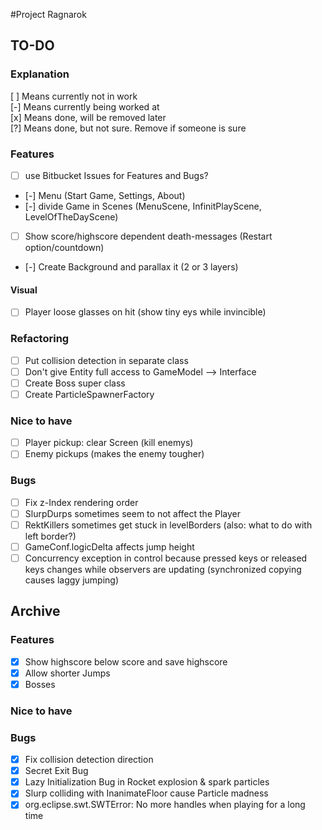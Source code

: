 #Project Ragnarok


## TO-DO

### Explanation
[ ] Means currently not in work  
[-] Means currently being worked at  
[x] Means done, will be removed later  
[?] Means done, but not sure. Remove if someone is sure  

### Features
- [ ] use Bitbucket Issues for Features and Bugs?
- [-] Menu (Start Game, Settings, About)
- [-] divide Game in Scenes (MenuScene, InfinitPlayScene, LevelOfTheDayScene)
- [ ] Show score/highscore dependent death-messages (Restart option/countdown)
- [-] Create Background and parallax it (2 or 3 layers)

#### Visual
- [ ] Player loose glasses on hit (show tiny eys while invincible)

### Refactoring
- [ ] Put collision detection in separate class
- [ ] Don't give Entity full access to GameModel --> Interface
- [ ] Create Boss super class
- [ ] Create ParticleSpawnerFactory

### Nice to have
- [ ] Player pickup: clear Screen (kill enemys)
- [ ] Enemy pickups (makes the enemy tougher)

### Bugs
- [ ] Fix z-Index rendering order
- [ ] SlurpDurps sometimes seem to not affect the Player
- [ ] RektKillers sometimes get stuck in levelBorders (also: what to do with left border?)
- [ ] GameConf.logicDelta affects jump height  
- [ ] Concurrency exception in control because pressed keys or released keys changes while observers are updating (synchronized copying causes laggy jumping)

## Archive

### Features
- [x] Show highscore below score and save highscore
- [x] Allow shorter Jumps
- [x] Bosses

### Nice to have

### Bugs
- [x] Fix collision detection direction
- [x] Secret Exit Bug
- [x] Lazy Initialization Bug in Rocket explosion & spark particles
- [x] Slurp colliding with InanimateFloor cause Particle madness
- [x] org.eclipse.swt.SWTError: No more handles when playing for a long time